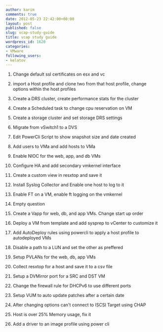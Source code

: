 ```yaml
---
author: karim
comments: true
date: 2012-05-23 22:42:00+00:00
layout: post
published: false
slug: vcap-study-guide
title: vcap study guide
wordpress_id: 1620
categories:
- VMware
following_users:
- kelatov
---
```


1. Change default ssl certificates on esx and vc

2. import a Host profile and clone two from that host profile, change options within the host profiles

3. Create a DRS cluster, create performance stats for the cluster

4. Create a Scheduled task to change cpu reservation on VM

5. Create a storage cluster and set storage DRS settings

6. Migrate from vSwitch1 to a DVS

7. Edit PowerCli Script to show snapshot size and date created

8. Add users to VMa and add hosts to VMa

9. Enable NIOC for the web, app, and db VMs

10. Configure HA and add secondary vmkernel interface

11. Create a custom view in resxtop and save it

12. Install Syslog Collector and Enable one host to log to it

13. Enable FT on a VM, enable ft logging on the vmkernel

14. Empty question

15. Create a Vapp for web, db, and app VMs. Change start up order

16. Deploy a VM from template and add sysprep to vCenter to customize it

17. Add AutoDeploy rules using powercli to apply a host profile to autodeployed VMs

18. Disable a path to a LUN and set the other as preffered

19. Setup PVLANs for the web, db, app VMs

20. Collect resxtop for a host and save it to a csv file

21. Setup a DVMirror port for a SRC and DST VM

22. Change the firewall rule for DHCPv6 to use different ports

23. Setup VUM to auto update patches after a certain date

24. After changing options can't connect to ISCSI Target using CHAP

25. Host is over 25% Memory usage, fix it

26. Add a driver to an image profile using power cli

